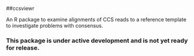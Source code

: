 ##ccsviewr

An R package to examine alignments of CCS reads to a reference template to investigate problems with consensus.

### This package is under active development and is not yet ready for release. 